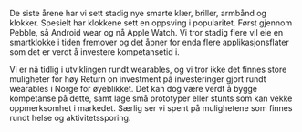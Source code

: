 De siste årene har vi sett stadig nye smarte klær, briller, armbånd og klokker. Spesielt har klokkene sett en oppsving i popularitet. Først gjennom Pebble, så Android wear og nå Apple Watch. Vi tror stadig flere vil eie en smartklokke i tiden fremover og det åpner for enda flere applikasjonsflater som det er verdt å investere kompetansetid i.

Vi er nå tidlig i utviklingen rundt wearables, og vi tror ikke det finnes store muligheter for høy Return on investment på investeringer gjort rundt wearables i Norge for øyeblikket. Det kan dog være verdt å bygge kompetanse på dette, samt lage små prototyper eller stunts som kan vekke oppmerksomhet i markedet. Særlig ser vi spent på mulighetene som finnes rundt helse og aktivitetssporing.
